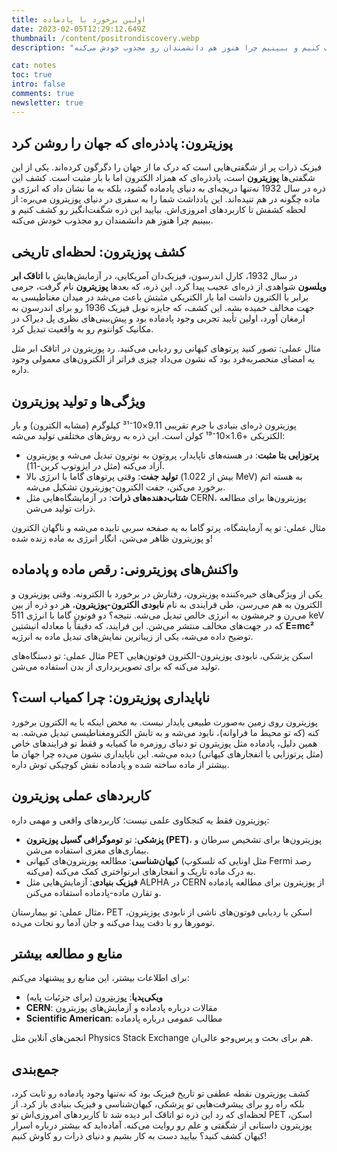 ```yaml
---
title: اولین برخورد با پادماده
date: 2023-02-05T12:29:12.649Z
thumbnail: /content/positrondiscovery.webp
description: "فیزیک ذرات پر از شگفتی‌هایی است که درک ما از جهان را دگرگون کرده‌اند. یکی از این شگفتی‌ها پوزیترون است، پادذره‌ای که همزاد الکترون اما با بار مثبت است. کشف این ذره در سال 1932 نه‌تنها دریچه‌ای به دنیای پادماده گشود، بلکه به ما نشان داد که انرژی و ماده چگونه در هم تنیده‌اند. این یادداشت شما را به سفری در دنیای پوزیترون می‌بره: از لحظه کشفش تا کاربردهای امروزی‌اش. بیایید این ذره شگفت‌انگیز رو کشف کنیم و ببینیم چرا هنوز هم دانشمندان رو مجذوب خودش می‌کنه."

cat: notes
toc: true
intro: false
comments: true
newsletter: true
---
```


## پوزیترون: پادذره‌ای که جهان را روشن کرد

فیزیک ذرات پر از شگفتی‌هایی است که درک ما از جهان را دگرگون کرده‌اند. یکی از این شگفتی‌ها **پوزیترون** است، پادذره‌ای که همزاد الکترون اما با بار مثبت است. کشف این ذره در سال 1932 نه‌تنها دریچه‌ای به دنیای پادماده گشود، بلکه به ما نشان داد که انرژی و ماده چگونه در هم تنیده‌اند. این یادداشت شما را به سفری در دنیای پوزیترون می‌بره: از لحظه کشفش تا کاربردهای امروزی‌اش. بیایید این ذره شگفت‌انگیز رو کشف کنیم و ببینیم چرا هنوز هم دانشمندان رو مجذوب خودش می‌کنه.

## کشف پوزیترون: لحظه‌ای تاریخی

در سال 1932، کارل اندرسون، فیزیک‌دان آمریکایی، در آزمایش‌هایش با **اتاقک ابر ویلسون** شواهدی از ذره‌ای عجیب پیدا کرد. این ذره، که بعدها **پوزیترون** نام گرفت، جرمی برابر با الکترون داشت اما بار الکتریکی مثبتش باعث می‌شد در میدان مغناطیسی به جهت مخالف خمیده بشه. این کشف، که جایزه نوبل فیزیک 1936 رو برای اندرسون به ارمغان آورد، اولین تأیید تجربی وجود پادماده بود و پیش‌بینی‌های نظری پل دیراک در مکانیک کوانتوم رو به واقعیت تبدیل کرد.

مثال عملی: تصور کنید پرتوهای کیهانی رو ردیابی می‌کنید. رد پوزیترون در اتاقک ابر مثل یه امضای منحصربه‌فرد بود که نشون می‌داد چیزی فراتر از الکترون‌های معمولی وجود داره.

## ویژگی‌ها و تولید پوزیترون

پوزیترون ذره‌ای بنیادی با جرم تقریبی 9.11×10⁻³¹ کیلوگرم (مشابه الکترون) و بار الکتریکی +1.6×10⁻¹⁹ کولن است. این ذره به روش‌های مختلفی تولید می‌شه:

- **پرتوزایی بتا مثبت**: در هسته‌های ناپایدار، پروتون به نوترون تبدیل می‌شه و پوزیترون آزاد می‌کنه (مثل در ایزوتوپ کربن-11).
- **تولید جفت**: وقتی پرتوهای گاما با انرژی بالا (بیش از 1.022 MeV) به هسته اتم برخورد می‌کنن، جفت الکترون-پوزیترون تشکیل می‌شه.
- **شتاب‌دهنده‌های ذرات**: در آزمایشگاه‌هایی مثل CERN، پوزیترون‌ها برای مطالعه ذرات تولید می‌شن.

مثال عملی: تو یه آزمایشگاه، پرتو گاما به یه صفحه سربی تابیده می‌شه و ناگهان الکترون و پوزیترون ظاهر می‌شن، انگار انرژی به ماده زنده شده!

## واکنش‌های پوزیترونی: رقص ماده و پادماده

یکی از ویژگی‌های خیره‌کننده پوزیترون، رفتارش در برخورد با الکترونه. وقتی پوزیترون و الکترون به هم می‌رسن، طی فرایندی به نام **نابودی الکترون-پوزیترون**، هر دو ذره از بین می‌رن و جرمشون به انرژی خالص تبدیل می‌شه. نتیجه؟ دو فوتون گاما با انرژی 511 keV که در جهت‌های مخالف منتشر می‌شن. این فرایند، که دقیقاً با معادله انیشتین **E=mc²** توضیح داده می‌شه، یکی از زیباترین نمایش‌های تبدیل ماده به انرژیه.

مثال عملی: تو دستگاه‌های PET اسکن پزشکی، نابودی پوزیترون-الکترون فوتون‌هایی تولید می‌کنه که برای تصویربرداری از بدن استفاده می‌شن.

## ناپایداری پوزیترون: چرا کمیاب است؟

پوزیترون روی زمین به‌صورت طبیعی پایدار نیست. به محض اینکه با یه الکترون برخورد کنه (که تو محیط ما فراوانه)، نابود می‌شه و به تابش الکترومغناطیسی تبدیل می‌شه. به همین دلیل، پادماده مثل پوزیترون تو دنیای روزمره ما کمیابه و فقط تو فرایندهای خاص (مثل پرتوزایی یا انفجارهای کیهانی) دیده می‌شه. این ناپایداری نشون می‌ده چرا جهان ما بیشتر از ماده ساخته شده و پادماده نقش کوچیکی توش داره.

## کاربردهای عملی پوزیترون

پوزیترون فقط یه کنجکاوی علمی نیست؛ کاربردهای واقعی و مهمی داره:

- **پزشکی**: تو **توموگرافی گسیل پوزیترون (PET)**، پوزیترون‌ها برای تشخیص سرطان و بیماری‌های مغزی استفاده می‌شن.
- **کیهان‌شناسی**: مطالعه پوزیترون‌های کیهانی (مثل اونایی که تلسکوپ Fermi رصد می‌کنه) به درک ماده تاریک و انفجارهای ابرنواختری کمک می‌کنه.
- **فیزیک بنیادی**: آزمایش‌هایی مثل ALPHA در CERN از پوزیترون برای مطالعه پادماده و تقارن ماده-پادماده استفاده می‌کنن.

مثال عملی: تو بیمارستان، PET اسکن با ردیابی فوتون‌های ناشی از نابودی پوزیترون، تومورها رو با دقت پیدا می‌کنه و جان آدما رو نجات می‌ده.

## منابع و مطالعه بیشتر

برای اطلاعات بیشتر، این منابع رو پیشنهاد می‌کنم:

- **ویکی‌پدیا**: [پوزیترون](https://en.wikipedia.org/wiki/Positron) (برای جزئیات پایه)
- **CERN**: مقالات درباره پادماده و آزمایش‌های پوزیترون
- **Scientific American**: مطالب عمومی درباره پادماده

انجمن‌های آنلاین مثل Physics Stack Exchange هم برای بحث و پرس‌وجو عالی‌ان.

## جمع‌بندی

کشف پوزیترون نقطه عطفی تو تاریخ فیزیک بود که نه‌تنها وجود پادماده رو ثابت کرد، بلکه راه رو برای پیشرفت‌هایی تو پزشکی، کیهان‌شناسی و فیزیک بنیادی باز کرد. از لحظه‌ای که رد این ذره تو اتاقک ابر دیده شد تا کاربردهای امروزی‌اش تو PET اسکن، پوزیترون داستانی از شگفتی و علم رو روایت می‌کنه. آماده‌اید که بیشتر درباره اسرار کیهان کشف کنید؟ بیایید دست به کار بشیم و دنیای ذرات رو کاوش کنیم!
